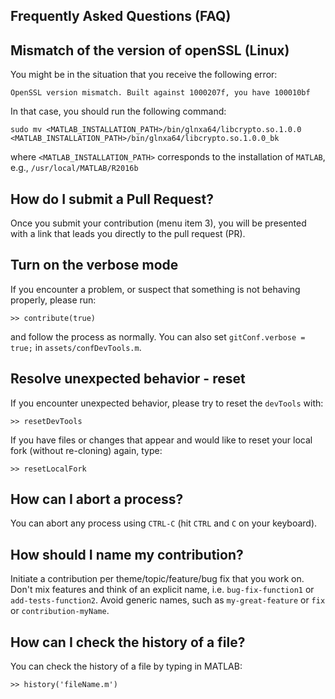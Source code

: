 Frequently Asked Questions (FAQ)
--------------------------------

## Mismatch of the version of openSSL (Linux)

You might be in the situation that you receive the following error:
````
OpenSSL version mismatch. Built against 1000207f, you have 100010bf
````
In that case, you should run the following command:
````
sudo mv <MATLAB_INSTALLATION_PATH>/bin/glnxa64/libcrypto.so.1.0.0 <MATLAB_INSTALLATION_PATH>/bin/glnxa64/libcrypto.so.1.0.0_bk
````
where `<MATLAB_INSTALLATION_PATH>` corresponds to the installation of `MATLAB`, e.g., `/usr/local/MATLAB/R2016b`

## How do I submit a Pull Request?

Once you submit your contribution (menu item 3), you will be presented with a link that leads you directly to the pull request (PR).

## Turn on the verbose mode

If you encounter a problem, or suspect that something is not behaving properly, please run:
```
>> contribute(true)
```
and follow the process as normally. You can also set `gitConf.verbose = true;` in `assets/confDevTools.m`.

## Resolve unexpected behavior - reset

If you encounter unexpected behavior, please try to reset the `devTools` with:
```
>> resetDevTools
```

If you have files or changes that appear and would like to reset your local fork (without re-cloning) again, type:
```
>> resetLocalFork
```

## How can I abort a process?

You can abort any process using `CTRL-C` (hit `CTRL` and `C` on your keyboard).

## How should I name my contribution?

Initiate a contribution per theme/topic/feature/bug fix that you work on. Don't mix features and think of an explicit name, i.e. `bug-fix-function1` or `add-tests-function2`. Avoid generic names, such as `my-great-feature` or `fix` or `contribution-myName`.

## How can I check the history of a file?

You can check the history of a file by typing in MATLAB:
```
>> history('fileName.m')
```
